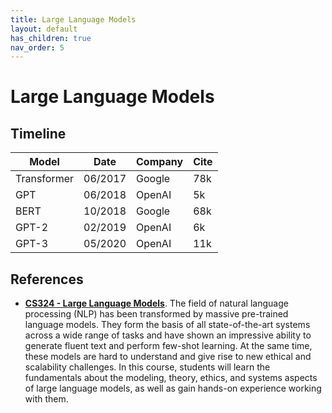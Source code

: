 ```yaml
---
title: Large Language Models
layout: default
has_children: true
nav_order: 5
---
```

# Large Language Models

## Timeline

| Model | Date | Company | Cite |
| --- | --- | --- | --- |
| Transformer | 06/2017 | Google | 78k |
| GPT | 06/2018 | OpenAI | 5k |
| BERT | 10/2018 | Google | 68k |
| GPT-2 | 02/2019 | OpenAI | 6k |
| GPT-3 | 05/2020 | OpenAI | 11k |

## References
- **[CS324 - Large Language Models](https://stanford-cs324.github.io/winter2022/)**.
The field of natural language processing (NLP) has been transformed by massive pre-trained language models. They form the basis of all state-of-the-art systems across a wide range of tasks and have shown an impressive ability to generate fluent text and perform few-shot learning. At the same time, these models are hard to understand and give rise to new ethical and scalability challenges. In this course, students will learn the fundamentals about the modeling, theory, ethics, and systems aspects of large language models, as well as gain hands-on experience working with them.
